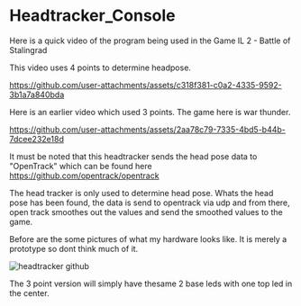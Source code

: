 # Headtracker_Console

Here is a quick video of the program being used in the Game IL 2 - Battle of Stalingrad

This video uses 4 points to determine headpose. 

https://github.com/user-attachments/assets/c318f381-c0a2-4335-9592-3b1a7a840bda


Here is an earlier video which used 3 points. The game here is war thunder.

https://github.com/user-attachments/assets/2aa78c79-7335-4bd5-b44b-7dcee232e18d

It must be noted that this headtracker sends the head pose data to "OpenTrack" which can be found here https://github.com/opentrack/opentrack

The head tracker is only used to determine head pose. Whats the head pose has been found, the data is send to opentrack via udp and from there, open track smoothes out the values and send the smoothed values to the game.

Before are the some pictures of what my hardware looks like. It is merely a prototype so dont think much of it.

![headtracker github](https://github.com/user-attachments/assets/08710f35-a50f-4a03-bb94-71cba078ee2f)

The 3 point version will simply have thesame 2 base leds with one top led in the center.






